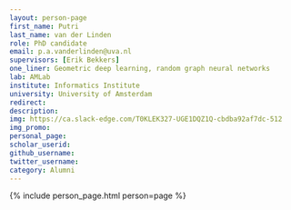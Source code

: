 ```yaml
---
layout: person-page
first_name: Putri 
last_name: van der Linden
role: PhD candidate
email: p.a.vanderlinden@uva.nl
supervisors: [Erik Bekkers]
one_liner: Geometric deep learning, random graph neural networks
lab: AMLab
institute: Informatics Institute
university: University of Amsterdam
redirect: 
description: 
img: https://ca.slack-edge.com/T0KLEK327-UGE1DQZ1Q-cbdba92af7dc-512
img_promo: 
personal_page: 
scholar_userid: 
github_username: 
twitter_username: 
category: Alumni
---
```


{% include person_page.html person=page %}
